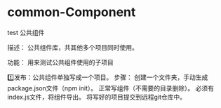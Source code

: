 # common-Component
test 公共组件


描述： 公共组件库，共其他多个项目同时使用。

功能： 用来测试公共组件使用的子项目

1️⃣发布：公共组件单独写成一个项目。
步骤：
创建一个文件夹，手动生成package.json文件（npm init）。
正常写组件（不需要的目录删除）。
必须有index.js文件，将组件导出。
将写好的项目提交到远程git仓库中。

